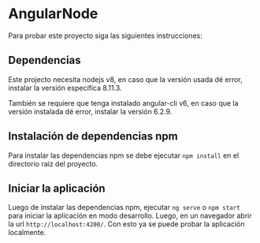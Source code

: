 # AngularNode

Para probar este proyecto siga las siguientes instrucciones:

## Dependencias

Este projecto necesita nodejs v8, en caso que la versión usada dé error, instalar la versión específica 8.11.3.

También se requiere que tenga instalado angular-cli v6, en caso que la versión instalada dé error, instalar la versión 6.2.9.

## Instalación de dependencias npm

Para instalar las dependencias npm se debe ejecutar `npm install` en el directorio raíz del proyecto.

## Iniciar la aplicación

Luego de instalar las dependencias npm, ejecutar  `ng serve` o `npm start` para iniciar la aplicación en modo desarrollo. Luego, en un navegador abrir la url `http://localhost:4200/`. Con esto ya se puede probar la aplicación localmente.
